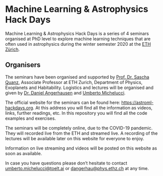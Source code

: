 # Machine Learning & Astrophysics Hack Days

Machine Learning & Astrophysics Hack Days is a series of 4 seminars organised at PhD level to explore machine learning techniques that are often used in astrophysics during the winter semester 2020 at the [ETH Zürich](https://ethz.ch/de.html).

## Organisers

The seminars have been organised and supported by [Prof. Dr. Sascha Quanz](https://astroml-hackdays.org/organisators), Associate Professor at ETH Zurich, Department of Physics, Exoplanets and Habitability.
Logistics and lectures will be organised and given by [Dr. Daniel Angerhausen](https://astroml-hackdays.org/organisators) and [Umberto Michelucci](https://astroml-hackdays.org/organisators).

The official website for the seminars can be found here: https://astroml-hackdays.org. At this address you will find all the information as videos, links, further readings, etc. In this repository you will find all the code examples and exercises.

The seminars will be completely online, due to the COVID-19 pandemic. They will recorded live from the ETH and streamed live. A recording of the lectures will be available later on this website for everyone to enjoy.

Information on live streaming and videos will be posted on this website as soon as available.

In case you have questions please don’t hesitate to contact umberto.michelucci@toelt.ai  or dangerhau@phys.ethz.ch at any time.

